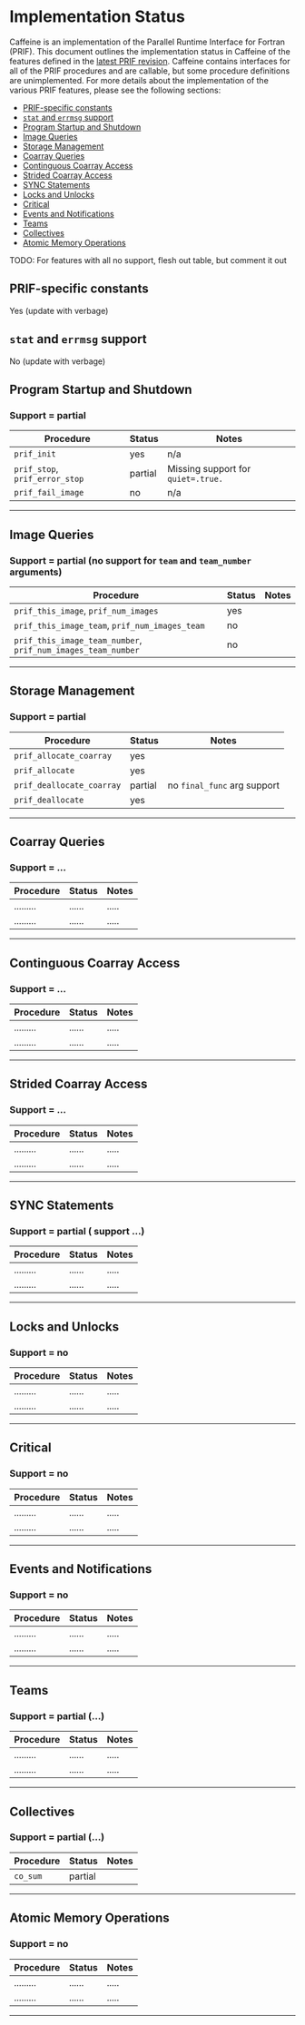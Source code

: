 # Implementation Status

Caffeine is an implementation of the Parallel Runtime Interface for Fortran (PRIF). This document
outlines the implementation status in Caffeine of the features defined in the
[latest PRIF revision](https://dx.doi.org/10.25344/S4WG64). Caffeine contains interfaces for all
of the PRIF procedures and are callable, but some procedure definitions are unimplemented. For
more details about the implementation of the various PRIF features, please see the
following sections:

- [PRIF-specific constants](#PRIF-specific-constants)
- [`stat` and `errmsg` support](#`stat`-and-`errmsg`-support)
- [Program Startup and Shutdown](#Program-Startup-and-Shutdown)
- [Image Queries](#Image-Queries)
- [Storage Management](#Storage-Management)
- [Coarray Queries](#Coarray-Queries)
- [Continguous Coarray Access](#Continguous-Coarray-Access)
- [Strided Coarray Access](#Strided-Coarray-Access)
- [SYNC Statements](#SYNC-Statements)
- [Locks and Unlocks](#Locks-and-Unlocks)
- [Critical](#Critical)
- [Events and Notifications](#Events-and-Notifications)
- [Teams](#teams)
- [Collectives](collectives#)
- [Atomic Memory Operations](#Atomic-Memory-Operations)

TODO: For features with all no support, flesh out table, but comment it out

## PRIF-specific constants

Yes (update with verbage)

## `stat` and `errmsg` support

No (update with verbage)


## Program Startup and Shutdown
### Support = partial

| Procedure | Status | Notes |
|-----------|--------|-------|
| `prif_init` | yes | n/a |
| `prif_stop`, `prif_error_stop` | partial | Missing support for `quiet=.true.` |
| `prif_fail_image` | no | n/a |

---

## Image Queries
### Support = partial (no support for `team` and `team_number` arguments)

| Procedure | Status | Notes |
|-----------|--------|-------|
| `prif_this_image`, `prif_num_images`    | yes |
| `prif_this_image_team`, `prif_num_images_team`  | no |
| `prif_this_image_team_number`, `prif_num_images_team_number`  | no |

---

## Storage Management
### Support = partial

| Procedure | Status | Notes |
|-----------|--------|-------|
| `prif_allocate_coarray`    | yes | |
| `prif_allocate`    | yes |
| `prif_deallocate_coarray`    | partial | no `final_func` arg support |
| `prif_deallocate`    | yes |

---

## Coarray Queries
### Support = ...

| Procedure | Status | Notes |
|-----------|--------|-------|
| ......... | ...... | ..... |
| ......... | ...... | ..... |

---

## Continguous Coarray Access
### Support = ...

| Procedure | Status | Notes |
|-----------|--------|-------|
| ......... | ...... | ..... |
| ......... | ...... | ..... |

---

## Strided Coarray Access
### Support = ...

| Procedure | Status | Notes |
|-----------|--------|-------|
| ......... | ...... | ..... |
| ......... | ...... | ..... |

---

## SYNC Statements
### Support = partial ( support ...)

| Procedure | Status | Notes |
|-----------|--------|-------|
| ......... | ...... | ..... |
| ......... | ...... | ..... |

---

## Locks and Unlocks
### Support = no

| Procedure | Status | Notes |
|-----------|--------|-------|
| ......... | ...... | ..... |
| ......... | ...... | ..... |

---

## Critical
### Support = no

| Procedure | Status | Notes |
|-----------|--------|-------|
| ......... | ...... | ..... |
| ......... | ...... | ..... |

---

## Events and Notifications
### Support = no

| Procedure | Status | Notes |
|-----------|--------|-------|
| ......... | ...... | ..... |
| ......... | ...... | ..... |

---

## Teams
### Support = partial (...)

| Procedure | Status | Notes |
|-----------|--------|-------|
| ......... | ...... | ..... |
| ......... | ...... | ..... |

---

## Collectives
### Support = partial (...)

| Procedure | Status | Notes |
|-----------|--------|-------|
| `co_sum` | partial |  |

---

## Atomic Memory Operations
### Support = no

| Procedure | Status | Notes |
|-----------|--------|-------|
| ......... | ...... | ..... |
| ......... | ...... | ..... |

---
